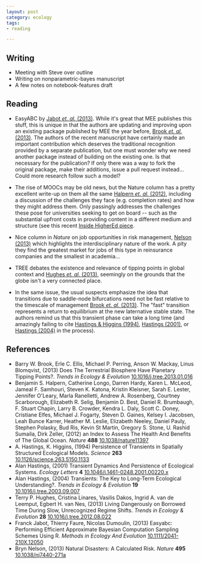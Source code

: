 ```yaml
---
layout: post
category: ecology
tags: 
- reading 

---
```



## Writing

* Meeting with Steve over outline
* Writing on nonparametric-bayes manuscript
* A few notes on notebook-features draft

## Reading



* EasyABC by <span rel="tooltip" title="Jabot F, Faure T and Dumoulin N (2013). Easyabc: Performing
Efficient Approximate Bayesian Computation Sampling Schemes Using
R. _Methods in Ecology And Evolution_. 
http://dx.doi.org/10.1111/2041-210X.12050."><a href="http://dx.doi.org/10.1111/2041-210X.12050" rel="http://purl.org/spar/cito/critiques" >Jabot _et. al._ (2013)</a></span>.  While it's great that MEE publishes this stuff, this is unique in that the authors are updating and improving upon an existing package published by MEE the year before, <span rel="tooltip" title="Brook B, Ellis E, Perring M, Mackay A and Blomqvist L (2013).
Does The Terrestrial Biosphere Have Planetary Tipping Points?
_Trends in Ecology & Evolution_. ISSN 01695347, 
http://dx.doi.org/10.1016/j.tree.2013.01.016."><a href="http://dx.doi.org/10.1016/j.tree.2013.01.016" rel="http://purl.org/spar/cito/discusses" >Brook _et. al._ (2013)</a></span>. The authors of the recent manuscript have certainly made an important contribution which deserves the traditional recognition provided by a separate publication, but one must wonder why we need another package instead of building on the existing one.  Is that necessary for the publication?  If only there was a way to fork the original package, make their additions, issue a pull request instead...  Could more research follow such a model?

* The rise of MOOCs may be old news, but the Nature column has a pretty excellent write-up on them all the same <span rel="tooltip" title="Halpern B, Longo C, Hardy D, McLeod K, Samhouri J, Katona S,
Kleisner K, Lester S, O'Leary J, Ranelletti M, Rosenberg A,
Scarborough C, Selig E, Best B, Brumbaugh D, Chapin F, Crowder L,
Daly K, Doney S, Elfes C, Fogarty M, Gaines S, Jacobsen K, Karrer
L, Leslie H, Neeley E, Pauly D, Polasky S, Ris B, St Martin K,
Stone G, Sumaila U and Zeller D (2012). an Index to Assess The
Health And Benefits of The Global Ocean. _Nature_, *488*. ISSN
0028-0836,  http://dx.doi.org/10.1038/nature11397."><a href="http://dx.doi.org/10.1038/nature11397" rel="http://purl.org/spar/cito/discusses" >Halpern _et. al._ (2012)</a></span>, including a discussion of the challenges they face (e.g. completion rates) and how they might address them.  Only passingly addresses the challenges these pose for universities seeking to get on board -- such as the substantial upfront costs in providing content in a different medium and structure (see this recent [Inside HigherEd piece](http://www.insidehighered.com/blogs/technology-and-learning/why-moocs-may-drive-higher-ed-costs).  
* Nice column in *Nature* on job opportunities in risk management, <span rel="tooltip" title="Nelson B (2013). Natural Disasters: A Calculated Risk. _Nature_,
*495*. ISSN 0028-0836, 
http://dx.doi.org/10.1038/nj7440-271a."><a href="http://dx.doi.org/10.1038/nj7440-271a" rel="http://purl.org/spar/cito/discusses" >Nelson (2013)</a></span> which highlights the interdisciplinary nature of the work.  A pity they find the greatest market for jobs of this type in reinsurance companies and the smallest in academia...

* TREE debates the existence and relevance of tipping points in global context and <span rel="tooltip" title="Hughes T, Linares C, Dakos V, van de Leemput I and van Nes E
(2013). Living Dangerously on Borrowed Time During Slow,
Unrecognized Regime Shifts. _Trends in Ecology & Evolution_,
*28*. ISSN 01695347, 
http://dx.doi.org/10.1016/j.tree.2012.08.022."><a href="http://dx.doi.org/10.1016/j.tree.2012.08.022" rel="http://purl.org/spar/cito/critiques" >Hughes _et. al._ (2013)</a></span>, seemingly on the grounds that the globe isn't a very connected place.    

* In the same issue, the usual suspects emphasize the idea that transitions due to saddle-node bifurcations need not be fast relative to the timescale of management <span rel="tooltip" title="Brook B, Ellis E, Perring M, Mackay A and Blomqvist L (2013).
Does The Terrestrial Biosphere Have Planetary Tipping Points?
_Trends in Ecology & Evolution_. ISSN 01695347, 
http://dx.doi.org/10.1016/j.tree.2013.01.016."><a href="http://dx.doi.org/10.1016/j.tree.2013.01.016" rel="http://purl.org/spar/cito/critiques" >Brook _et. al._ (2013)</a></span>.  The "fast" transition represents a return to equilibrium at the new laternative stable state.  The authors remind us that this transient phase can take a long time (and amazingly failing to cite <span rel="tooltip" title="Hastings A and Higgins K (1994). Persistence of Transients in
Spatially Structured Ecological Models. _Science_, *263*. ISSN
0036-8075,  http://dx.doi.org/10.1126/science.263.5150.1133."><a href="http://dx.doi.org/10.1126/science.263.5150.1133" rel="http://purl.org/spar/cito/discusses" >Hastings & Higgins (1994)</a></span>, <span rel="tooltip" title="Hastings A (2001). Transient Dynamics And Persistence of
Ecological Systems. _Ecology Letters_, *4*. ISSN 1461-023X, 
http://dx.doi.org/10.1046/j.1461-0248.2001.00220.x."><a href="http://dx.doi.org/10.1046/j.1461-0248.2001.00220.x" rel="http://purl.org/spar/cito/discusses" >Hastings (2001)</a></span>, or <span rel="tooltip" title="Hastings A (2004). Transients: The Key to Long-Term Ecological
Understanding? _Trends in Ecology & Evolution_, *19*. ISSN
01695347,  http://dx.doi.org/10.1016/j.tree.2003.09.007."><a href="http://dx.doi.org/10.1016/j.tree.2003.09.007" rel="http://purl.org/spar/cito/discusses" >Hastings (2004)</a></span> in the process). 

## References


- Barry W. Brook, Erle C. Ellis, Michael P. Perring, Anson W. Mackay, Linus Blomqvist,   (2013) Does The Terrestrial Biosphere Have Planetary Tipping Points?.  *Trends in Ecology & Evolution*  [10.1016/j.tree.2013.01.016](http://dx.doi.org/10.1016/j.tree.2013.01.016)
- Benjamin S. Halpern, Catherine Longo, Darren Hardy, Karen L. McLeod, Jameal F. Samhouri, Steven K. Katona, Kristin Kleisner, Sarah E. Lester, Jennifer O'Leary, Marla Ranelletti, Andrew A. Rosenberg, Courtney Scarborough, Elizabeth R. Selig, Benjamin D. Best, Daniel R. Brumbaugh, F. Stuart Chapin, Larry B. Crowder, Kendra L. Daly, Scott C. Doney, Cristiane Elfes, Michael J. Fogarty, Steven D. Gaines, Kelsey I. Jacobsen, Leah Bunce Karrer, Heather M. Leslie, Elizabeth Neeley, Daniel Pauly, Stephen Polasky, Bud Ris, Kevin St Martin, Gregory S. Stone, U. Rashid Sumaila, Dirk Zeller,   (2012) an Index to Assess The Health And Benefits of The Global Ocean.  *Nature*  **488**  [10.1038/nature11397](http://dx.doi.org/10.1038/nature11397)
- A. Hastings, K. Higgins,   (1994) Persistence of Transients in Spatially Structured Ecological Models.  *Science*  **263**  [10.1126/science.263.5150.1133](http://dx.doi.org/10.1126/science.263.5150.1133)
- Alan Hastings,   (2001) Transient Dynamics And Persistence of Ecological Systems.  *Ecology Letters*  **4**  [10.1046/j.1461-0248.2001.00220.x](http://dx.doi.org/10.1046/j.1461-0248.2001.00220.x)
- Alan Hastings,   (2004) Transients: The Key to Long-Term Ecological Understanding?.  *Trends in Ecology & Evolution*  **19**  [10.1016/j.tree.2003.09.007](http://dx.doi.org/10.1016/j.tree.2003.09.007)
- Terry P. Hughes, Cristina Linares, Vasilis Dakos, Ingrid A. van de Leemput, Egbert H. van Nes,   (2013) Living Dangerously on Borrowed Time During Slow, Unrecognized Regime Shifts.  *Trends in Ecology & Evolution*  **28**  [10.1016/j.tree.2012.08.022](http://dx.doi.org/10.1016/j.tree.2012.08.022)
- Franck Jabot, Thierry Faure, Nicolas Dumoulin,   (2013) Easyabc: Performing Efficient Approximate Bayesian Computation Sampling Schemes Using R.  *Methods in Ecology And Evolution*  [10.1111/2041-210X.12050](http://dx.doi.org/10.1111/2041-210X.12050)
- Bryn Nelson,   (2013) Natural Disasters: A Calculated Risk.  *Nature*  **495**  [10.1038/nj7440-271a](http://dx.doi.org/10.1038/nj7440-271a)

